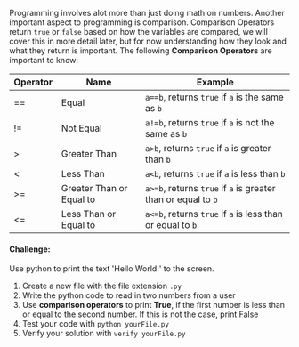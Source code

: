 Programming involves alot more than just doing math on numbers. Another important aspect to programming is comparison. Comparison Operators return `true` or `false` based on how the variables are compared, we will cover this in more detail later, but for now understanding how they look and what they return is important. The following **Comparison Operators** are important to know:

| Operator | Name | Example |
|---|---|---|
| == | Equal | `a==b`, returns `true` if `a` is the same as `b` |
| != | Not Equal | `a!=b`, returns `true` if `a` is not the same as `b` |
| > | Greater Than | `a>b`, returns `true` if `a` is greater than `b` |
| < | Less Than | `a<b`, returns `true` if `a` is less than `b` |
| >= | Greater Than or Equal to | `a>=b`, returns `true` if `a` is greater than or equal to `b` |
| <= | Less Than or Equal to | `a<=b`, returns `true` if `a` is less than or equal to `b` |

#### Challenge:
Use python to print the text 'Hello World!' to the screen.

1. Create a new file with the file extension `.py`
2. Write the python code to read in two numbers from a user
3. Use **comparison operators** to print **True**, if the first number is less than or equal to the second number. If this is not the case, print False
4. Test your code with `python yourFile.py`
5. Verify your solution with `verify yourFile.py`
